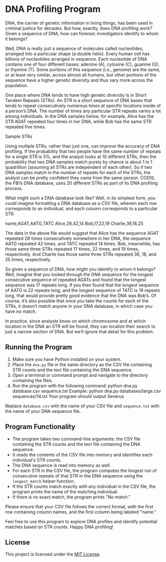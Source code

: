 # DNA Profiling Program

DNA, the carrier of genetic information in living things, has been used in criminal justice for decades. But how, exactly, does DNA profiling work? Given a sequence of DNA, how can forensic investigators identify to whom it belongs?

Well, DNA is really just a sequence of molecules called nucleotides, arranged into a particular shape (a double helix). Every human cell has billions of nucleotides arranged in sequence. Each nucleotide of DNA contains one of four different bases: adenine (A), cytosine (C), guanine (G), or thymine (T). Some portions of this sequence (i.e., genome) are the same, or at least very similar, across almost all humans, but other portions of the sequence have a higher genetic diversity and thus vary more across the population.

One place where DNA tends to have high genetic diversity is in Short Tandem Repeats (STRs). An STR is a short sequence of DNA bases that tends to repeat consecutively numerous times at specific locations inside of a person’s DNA. The number of times any particular STR repeats varies a lot among individuals. In the DNA samples below, for example, Alice has the STR AGAT repeated four times in her DNA, while Bob has the same STR repeated five times.

Sample STRs

Using multiple STRs, rather than just one, can improve the accuracy of DNA profiling. If the probability that two people have the same number of repeats for a single STR is 5%, and the analyst looks at 10 different STRs, then the probability that two DNA samples match purely by chance is about 1 in 1 quadrillion (assuming all STRs are independent of each other). So if two DNA samples match in the number of repeats for each of the STRs, the analyst can be pretty confident they came from the same person. CODIS, the FBI’s DNA database, uses 20 different STRs as part of its DNA profiling process.

What might such a DNA database look like? Well, in its simplest form, you could imagine formatting a DNA database as a CSV file, wherein each row corresponds to an individual, and each column corresponds to a particular STR.

name,AGAT,AATG,TATC
Alice,28,42,14
Bob,17,22,19
Charlie,36,18,25

The data in the above file would suggest that Alice has the sequence AGAT repeated 28 times consecutively somewhere in her DNA, the sequence AATG repeated 42 times, and TATC repeated 14 times. Bob, meanwhile, has those same three STRs repeated 17 times, 22 times, and 19 times, respectively. And Charlie has those same three STRs repeated 36, 18, and 25 times, respectively.

So given a sequence of DNA, how might you identify to whom it belongs? Well, imagine that you looked through the DNA sequence for the longest consecutive sequence of repeated AGATs and found that the longest sequence was 17 repeats long. If you then found that the longest sequence of AATG is 22 repeats long, and the longest sequence of TATC is 19 repeats long, that would provide pretty good evidence that the DNA was Bob’s. Of course, it’s also possible that once you take the counts for each of the STRs, it doesn’t match anyone in your DNA database, in which case you have no match.

In practice, since analysts know on which chromosome and at which location in the DNA an STR will be found, they can localize their search to just a narrow section of DNA. But we’ll ignore that detail for this problem.

## Running the Program

1. Make sure you have Python installed on your system.
2. Place the `dna.py` file in the same directory as the CSV file containing STR counts and the text file containing the DNA sequence.
3. Open a terminal or command prompt and navigate to the directory containing the files.
4. Run the program with the following command:
python dna.py database.csv sequence.txt
Example: python dna.py databases/large.csv sequences/14.txt
Your program should output Severus

Replace `database.csv` with the name of your CSV file and `sequence.txt` with the name of your DNA sequence file.

## Program Functionality

- The program takes two command-line arguments: the CSV file containing the STR counts and the text file containing the DNA sequence.
- It reads the contents of the CSV file into memory and identifies each individual's STR counts.
- The DNA sequence is read into memory as well.
- For each STR in the CSV file, the program computes the longest run of consecutive repeats of that STR in the DNA sequence using the `longest_match` helper function.
- If the STR counts match exactly with any individual in the CSV file, the program prints the name of the matching individual.
- If there is no exact match, the program prints "No match."

Please ensure that your CSV file follows the correct format, with the first row containing column names, and the first column being labeled "name."

Feel free to use this program to explore DNA profiles and identify potential matches based on STR counts. Happy DNA profiling!

## License
This project is licensed under the [MIT License](https://opensource.org/licenses/MIT).
